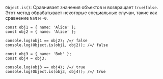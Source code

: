 `Object.is()`: Сравнивает значения объектов и возвращает `true`/`false`. Этот метод обрабатывает некоторые специальные случаи, такие как сравнение `NaN` и `-0`.

```
const obj1 = { name: 'Alice' };
const obj2 = { name: 'Alice' };

console.log(obj1 == obj2); /=/ false
console.log(Object.is(obj1, obj2)); /=/ false

const obj3 = { name: 'Bob' };
const obj4 = obj3;

console.log(obj3 == obj4); /=/ true
console.log(Object.is(obj3, obj4)); /=/ true

```